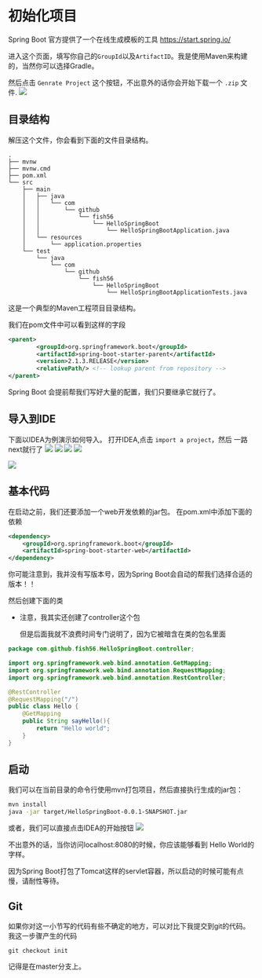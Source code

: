 # 初始化项目 
Spring Boot 官方提供了一个在线生成模板的工具
https://start.spring.io/

进入这个页面，填写你自己的`GroupId`以及`ArtifactID`。我是使用Maven来构建的，当然你可以选择Gradle。

然后点击 `Genrate Project` 这个按钮，不出意外的话你会开始下载一个 `.zip` 文件.
![](./img/init.png)

## 目录结构
解压这个文件，你会看到下面的文件目录结构。

```
.
├── mvnw
├── mvnw.cmd
├── pom.xml
└── src
    ├── main
    │   ├── java
    │   │   └── com
    │   │       └── github
    │   │           └── fish56
    │   │               └── HelloSpringBoot
    │   │                   └── HelloSpringBootApplication.java
    │   └── resources
    │       └── application.properties
    └── test
        └── java
            └── com
                └── github
                    └── fish56
                        └── HelloSpringBoot
                            └── HelloSpringBootApplicationTests.java

```
这是一个典型的Maven工程项目目录结构。

我们在pom文件中可以看到这样的字段

``` xml
<parent>
		<groupId>org.springframework.boot</groupId>
		<artifactId>spring-boot-starter-parent</artifactId>
		<version>2.1.3.RELEASE</version>
		<relativePath/> <!-- lookup parent from repository -->
</parent>
```

Spring Boot 会提前帮我们写好大量的配置，我们只要继承它就行了。

## 导入到IDE
下面以IDEA为例演示如何导入。
打开IDEA,点击 `import a project`，然后
一路next就行了
![](./img/idea.png)
![](./img/idea1.png)
![](./img/idea2.png)
![](./img/idea3.png)

![](./img/idea4.png)

## 基本代码

在启动之前，我们还要添加一个web开发依赖的jar包。
在pom.xml中添加下面的依赖

``` xml
<dependency>
	<groupId>org.springframework.boot</groupId>
	<artifactId>spring-boot-starter-web</artifactId>
</dependency>
```
你可能注意到，我并没有写版本号，因为Spring Boot会自动的帮我们选择合适的版本！！

然后创建下面的类

- 注意，我其实还创建了controller这个包

  但是后面我就不浪费时间专门说明了，因为它被暗含在类的包名里面

``` java
package com.github.fish56.HelloSpringBoot.controller;

import org.springframework.web.bind.annotation.GetMapping;
import org.springframework.web.bind.annotation.RequestMapping;
import org.springframework.web.bind.annotation.RestController;

@RestController
@RequestMapping("/")
public class Hello {
    @GetMapping
    public String sayHello(){
        return "Hello world";
    }
}
```

## 启动
我们可以在当前目录的命令行使用mvn打包项目，然后直接执行生成的jar包：

``` bash
mvn install
java -jar target/HelloSpringBoot-0.0.1-SNAPSHOT.jar
```


或者，我们可以直接点击IDEA的开始按钮
![](./img/helloworld.gif)

不出意外的话，当你访问localhost:8080的时候，你应该能够看到
Hello World的字样。

因为Spring Boot打包了Tomcat这样的servlet容器，所以启动的时候可能有点慢，请耐性等待。



## Git

如果你对这一小节写的代码有些不确定的地方，可以对比下我提交到git的代码。
我这一步骤产生的代码

```
git checkout init
```

记得是在master分支上。